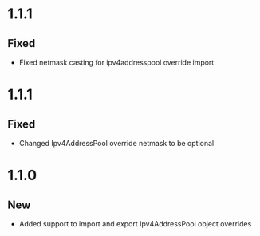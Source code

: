 # 1.1.1

## Fixed

* Fixed netmask casting for ipv4addresspool override import

# 1.1.1

## Fixed

* Changed Ipv4AddressPool override netmask to be optional

# 1.1.0

## New

* Added support to import and export Ipv4AddressPool object overrides
